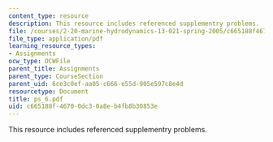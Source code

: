 ```yaml
---
content_type: resource
description: This resource includes referenced supplementry problems.
file: /courses/2-20-marine-hydrodynamics-13-021-spring-2005/c665188f46700dc30a8eb4fb8b30853e_ps_6.pdf
file_type: application/pdf
learning_resource_types:
- Assignments
ocw_type: OCWFile
parent_title: Assignments
parent_type: CourseSection
parent_uid: 6ce3c0ef-aa05-c666-e55d-905e597c8e4d
resourcetype: Document
title: ps_6.pdf
uid: c665188f-4670-0dc3-0a8e-b4fb8b30853e
---
```

This resource includes referenced supplementry problems.

